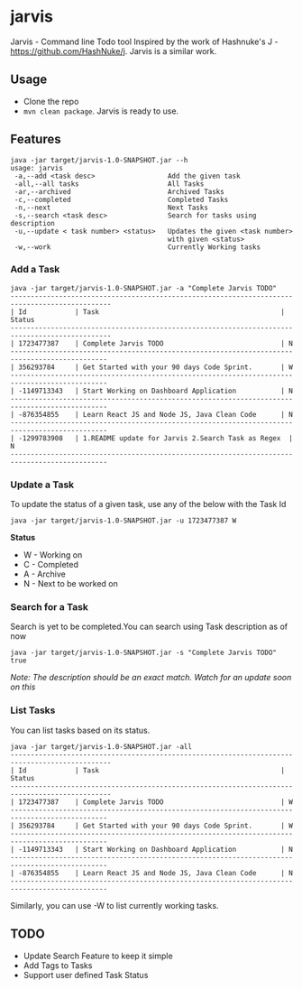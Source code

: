 # jarvis
Jarvis - Command line Todo tool
Inspired by the work of Hashnuke's J - https://github.com/HashNuke/j. Jarvis is a similar work.

## Usage
+ Clone the repo
+ ``` mvn clean package ```. Jarvis is ready to use.

## Features
```
java -jar target/jarvis-1.0-SNAPSHOT.jar --h
usage: jarvis
 -a,--add <task desc>                  Add the given task
 -all,--all tasks                      All Tasks
 -ar,--archived                        Archived Tasks
 -c,--completed                        Completed Tasks
 -n,--next                             Next Tasks
 -s,--search <task desc>               Search for tasks using description
 -u,--update < task number> <status>   Updates the given <task number>
                                       with given <status>
 -w,--work                             Currently Working tasks
```
### Add a Task
```
java -jar target/jarvis-1.0-SNAPSHOT.jar -a "Complete Jarvis TODO" 
-----------------------------------------------------------------------------------------------
| Id            | Task                                             | Status
-----------------------------------------------------------------------------------------------
| 1723477387    | Complete Jarvis TODO                             | N  
----------------------------------------------------------------------------------------------
| 356293784     | Get Started with your 90 days Code Sprint.       | W  
----------------------------------------------------------------------------------------------
| -1149713343   | Start Working on Dashboard Application           | N  
----------------------------------------------------------------------------------------------
| -876354855    | Learn React JS and Node JS, Java Clean Code      | N  
----------------------------------------------------------------------------------------------
| -1299783908   | 1.README update for Jarvis 2.Search Task as Regex  | N  
----------------------------------------------------------------------------------------------
```
### Update a Task 
To update the status of a given task, use any of the below with the Task Id
```
java -jar target/jarvis-1.0-SNAPSHOT.jar -u 1723477387 W
```
<B>Status</B>
+ W - Working on
+ C - Completed
+ A - Archive
+ N - Next to be worked on

### Search for a Task
Search is yet to be completed.You can search using Task description as of now
```
java -jar target/jarvis-1.0-SNAPSHOT.jar -s "Complete Jarvis TODO"
true
```
*Note: The description should be an exact match. Watch for an update soon on this*
### List Tasks
You can list tasks based on its status. 
```
java -jar target/jarvis-1.0-SNAPSHOT.jar -all
-----------------------------------------------------------------------------------------------
| Id            | Task                                             | Status
-----------------------------------------------------------------------------------------------
| 1723477387    | Complete Jarvis TODO                             | W  
----------------------------------------------------------------------------------------------
| 356293784     | Get Started with your 90 days Code Sprint.       | W  
----------------------------------------------------------------------------------------------
| -1149713343   | Start Working on Dashboard Application           | N  
----------------------------------------------------------------------------------------------
| -876354855    | Learn React JS and Node JS, Java Clean Code      | N  
----------------------------------------------------------------------------------------------
```
Similarly, you can use -W to list currently working tasks.

## TODO
+ Update Search Feature to keep it simple
+ Add Tags to Tasks
+ Support user defined Task Status

